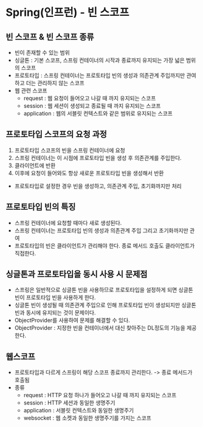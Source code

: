 # Spring(인프런) - 빈 스코프

## 빈 스코프 & 빈 스코프 종류
- 빈이 존재할 수 있는 범위
- 싱글톤 : 기본 스코프, 스프링 컨테이너의 시작과 종료까지 유지되는 가장 넓은 범위의 스코프
- 프로토타입 : 스프링 컨테이너는 프로토타입 빈의 생성과 의존관계 주입까지만 관여하고 더는 관리하지 않는 스코프
- 웹 관련 스코프
    - request : 웹 요청이 들어오고 나갈 때 까지 유지되는 스코프
    - session : 웹 세션이 생성되고 종료될 때 까지 유지되는 스코프
    - application : 웹의 서블릿 컨텍스트와 같은 범위로 유지되는 스코프

## 프로토타입 스코프의 요청 과정
1. 프로토타입 스코프의 빈을 스프링 컨테이너에 요청
2. 스프링 컨테이너는 이 시점에 프로토타입 빈을 생성 후 의존관계를 주입한다.
3. 클라이언트에 반환
4. 이후에 요청이 들어와도 항상 새로운 프로토타입 빈을 생성해서 반환
- 프로토타입로 설정한 경우 빈을 생성하고, 의존관계 주입, 초기화까지만 처리

## 프로토타입 빈의 특징
- 스프링 컨테이너에 요청할 때마다 새로 생성된다.
- 스프링 컨테이너는 프로토타입 빈의 생성과 의존관계 주입 그리고 초기화까지만 관여
- 프로토타입의 빈은 클라이언트가 관리해야 한다. 종료 메서드 호출도 클라이언트가 직접한다.

## 싱글톤과 프로토타입을 동시 사용 시 문제점
- 스프링은 일반적으로 싱글톤 빈을 사용하므로 프로토타입을 설정하게 되면 싱글톤 빈이 프로토타입 빈을 사용하게 한다.
- 싱글톤 빈이 생성될 때 의존관계 주입으로 인해 프로토타입 빈이 생성되지만 싱글톤 빈과 동시에 유지되는 것이 문제이다.
- ObjectProvider를 사용하여 문제를 해결할 수 있다.
- ObjectProvider : 지정한 빈을 컨테이너에서 대신 찾아주는 DL정도의 기능을 제공한다.

## 웹스코프
- 프로토타입과 다르게 스프링이 해당 스코프 종료까지 관리한다. -> 종료 메서드가 호출됨
- 종류
    - request : HTTP 요청 하나가 들어오고 나갈 때 까지 유지되는 스코프
    - session : HTTP 세션과 동일한 생명주기
    - application : 서블릿 컨텍스트와 동일한 생명주기
    - websocket : 웹 소켓과 동일한 생명주기를 가지는 스코프

